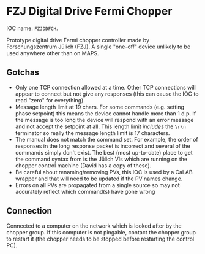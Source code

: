 # FZJ Digital Drive Fermi Chopper

IOC name: `FZJDDFCH`.

Prototype digital drive Fermi chopper controller made by Forschungszentrum Jülich (FZJ).  A single "one-off" device unlikely to be used anywhere other than on MAPS.

## Gotchas
- Only one TCP connection allowed at a time. Other TCP connections will appear to connect but not give any responses (this can cause the IOC to read "zero" for everything).
- Message length limit at 19 chars. For some commands (e.g. setting phase setpoint) this means the device cannot handle more than 1 d.p. If the message is too long the device will respond with an error message and not accept the setpoint at all. This length limit *includes* the `\r\n` terminator so really the message length limit is 17 characters.
- The manual does not match the command set. For example, the order of responses in the long response packet is incorrect and several of the commands simply don't exist. The best (most up-to-date) place to get the command syntax from is the Jülich VIs which are running on the chopper control machine (David has a copy of these).
- Be careful about renaming/removing PVs, this IOC is used by a CaLAB wrapper and that will need to be updated if the PV names change.
- Errors on all PVs are propagated from a single source so may not accurately reflect which command(s) have gone wrong

## Connection

Connected to a computer on the network which is looked after by the chopper group. If this computer is not pingable, contact the chopper group to restart it (the chopper needs to be stopped before restarting the control PC).